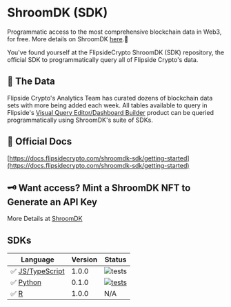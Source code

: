 # ShroomDK (SDK)

Programmatic access to the most comprehensive blockchain data in Web3, for free. More details on ShroomDK [here](https://sdk.flipsidecrypto.xyz).🥳

You've found yourself at the FlipsideCrypto ShroomDK (SDK) repository, the official SDK to programmatically query all of Flipside Crypto's data.

## 🧩 The Data
Flipside Crypto's Analytics Team has curated dozens of blockchain data sets with more being added each week. All tables available to query in Flipside's [Visual Query Editor/Dashboard Builder](https://flipside.new) product can be queried programmatically using ShroomDK's suite of SDKs. 

## 📖 Official Docs
[https://docs.flipsidecrypto.com/shroomdk-sdk/getting-started](https://docs.flipsidecrypto.com/shroomdk-sdk/getting-started)

## 🗝 Want access? Mint a ShroomDK NFT to Generate an API Key

More Details at [ShroomDK](https://sdk.flipsidecrypto.xyz)
<br>

## SDKs

| Language                 | Version | Status                                                                             |
| ------------------------ | ------- | ---------------------------------------------------------------------------------- |
| ✅ [JS/TypeScript](./js) | 1.0.0   | ![tests](https://github.com/flipsidecrypto/sdk/actions/workflows/ci.yml/badge.svg) |
| ✅ [Python](./python/)   | 0.1.0   | [![tests](https://github.com/FlipsideCrypto/sdk/actions/workflows/ci_python.yml/badge.svg)](https://github.com/FlipsideCrypto/sdk/actions/workflows/ci_python.yml)                                                                  |
| ✅ [R](./r/shroomDK/) | 1.0.0   | N/A |
